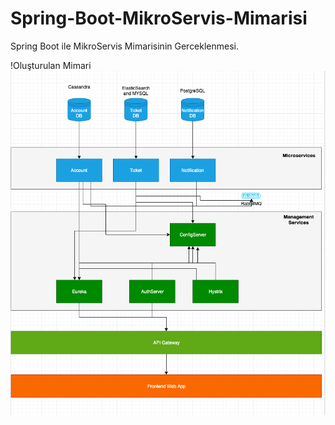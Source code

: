 # Spring-Boot-MikroServis-Mimarisi
Spring Boot ile MikroServis Mimarisinin Gerceklenmesi.




!Oluşturulan Mimari
![](https://github.com/SerkanPolat/Spring-Boot-MikroServis-Mimarisi/blob/main/docs/arch.png)
